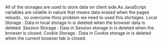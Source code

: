 All of the storages are used to store data on client side.As JavaScript variables are volatile in nature that means data erased when the pages reloads , so overcome thios problem we need to used this stortages.
Local Storage : Data in local storage in is deleted when the browser data is deleted.
Session Storage : Data in Session storage in is deleted when the browser is closed.
Cookie Storage : Data in Cookie storage in is deleted when the current browser tab is closed.
